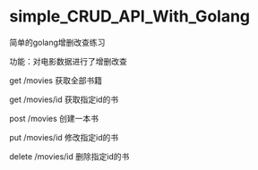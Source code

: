 # simple_CRUD_API_With_Golang
简单的golang增删改查练习

功能：对电影数据进行了增删改查

get /movies 获取全部书籍

get /movies/id 获取指定id的书

post /movies 创建一本书

put /movies/id 修改指定id的书

delete /movies/id 删除指定id的书

